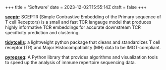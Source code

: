 +++
title = 'Software'
date = 2023-12-02T15:55:14Z
draft = false
+++

[**sceptr**](https://github.com/yutanagano/sceptr/): SCEPTR (Simple Contrastive Embedding of the Primary sequence of T cell Receptors) is a small and fast TCR langauge model that produces highly informative TCR embeddings for accurate downstream TCR specificity prediction and clustering.

[**tidytcells**](https://pypi.org/project/tidytcells/): a lightweight python package that cleans and standardizes T cell receptor (TR) and Major Histocompatibility (MH) data to be IMGT-compliant.

[**pyrepseq**](https://pypi.org/project/pyrepseq/): A Python library that provides algorithms and visualization tools to speed up the analysis of immune repertoire sequencing data.
